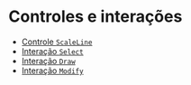# Controles e interações

 * [Controle `ScaleLine`](scaleline.md)
 * [Interação `Select`](select.md)
 * [Interação `Draw`](draw.md)
 * [Interação `Modify`](modify.md)
